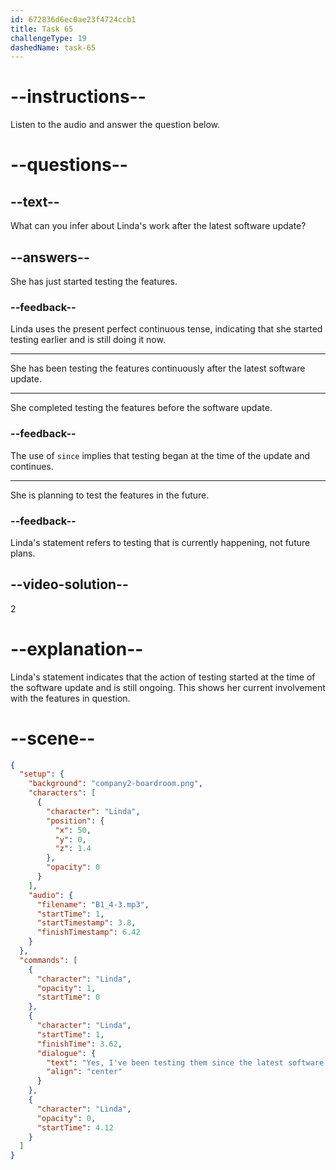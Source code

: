 ```yaml
---
id: 672836d6ec0ae23f4724ccb1
title: Task 65
challengeType: 19
dashedName: task-65
---
```


<!-- (audio) Linda: Yes, I’ve been testing them since the latest software update. -->

# --instructions--

Listen to the audio and answer the question below.

# --questions--

## --text--

What can you infer about Linda's work after the latest software update?

## --answers--

She has just started testing the features.

### --feedback--

Linda uses the present perfect continuous tense, indicating that she started testing earlier and is still doing it now.

---

She has been testing the features continuously after the latest software update.

---

She completed testing the features before the software update.

### --feedback--

The use of `since` implies that testing began at the time of the update and continues.

---

She is planning to test the features in the future.

### --feedback--

Linda's statement refers to testing that is currently happening, not future plans.

## --video-solution--

2

# --explanation--

Linda's statement indicates that the action of testing started at the time of the software update and is still ongoing. This shows her current involvement with the features in question.

# --scene--

```json
{
  "setup": {
    "background": "company2-boardroom.png",
    "characters": [
      {
        "character": "Linda",
        "position": {
          "x": 50,
          "y": 0,
          "z": 1.4
        },
        "opacity": 0
      }
    ],
    "audio": {
      "filename": "B1_4-3.mp3",
      "startTime": 1,
      "startTimestamp": 3.8,
      "finishTimestamp": 6.42
    }
  },
  "commands": [
    {
      "character": "Linda",
      "opacity": 1,
      "startTime": 0
    },
    {
      "character": "Linda",
      "startTime": 1,
      "finishTime": 3.62,
      "dialogue": {
        "text": "Yes, I've been testing them since the latest software update",
        "align": "center"
      }
    },
    {
      "character": "Linda",
      "opacity": 0,
      "startTime": 4.12
    }
  ]
}
